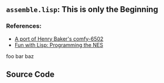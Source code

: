 ## `assemble.lisp`: This is only the Beginning

### References:
* [A port of Henry Baker's comfy-6502](http://josephoswald.nfshost.com/comfy/summary.html)
* [Fun with Lisp: Programming the NES](http://ahefner.livejournal.com/20528.html)

foo bar baz

## Source Code
